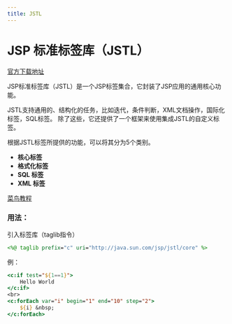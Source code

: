 ```yaml
---
title: JSTL
---
```


# JSP 标准标签库（JSTL）

[官方下载地址](http://archive.apache.org/dist/jakarta/taglibs/standard/binaries/)

JSP标准标签库（JSTL）是一个JSP标签集合，它封装了JSP应用的通用核心功能。

JSTL支持通用的、结构化的任务，比如迭代，条件判断，XML文档操作，国际化标签，SQL标签。 除了这些，它还提供了一个框架来使用集成JSTL的自定义标签。

根据JSTL标签所提供的功能，可以将其分为5个类别。

- **核心标签**
- **格式化标签**
- **SQL 标签**
- **XML 标签**

[菜鸟教程](https://www.runoob.com/jsp/jsp-jstl.html)



### 用法：

引入标签库（taglib指令）

```jsp
<%@ taglib prefix="c" uri="http://java.sun.com/jsp/jstl/core" %>
```

例：

```jsp
<c:if test="${1==1}">
    Hello World
</c:if>
<br>
<c:forEach var="i" begin="1" end="10" step="2">
    ${i} &nbsp;
</c:forEach>
```
